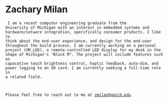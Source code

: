 <h1> Zachary Milan </h1>

<code> I am a recent computer engineering graduate from the University of Michigan with an interest in embedded systems and hardware/sotware integration, specifically consumer products. I like to think about the end-user experience, and design for the end-user throughout the build process. I am currently working on a personal project (UM_LED), a remote-controlled LED display for my desk in the shape of Michigan's "Block M". The project will include features such as capacative touch brightness control, haptic feedback, auto-dim, and power logging to an SD card. I am currently seeking a full-time role in a related field. 

Please feel free to reach out to me at zmilan@umich.edu 
</code> 




<!--
**zachmilan/zachmilan** is a ✨ _special_ ✨ repository because its `README.md` (this file) appears on your GitHub profile.

Here are some ideas to get you started:

- 🔭 I’m currently working on ...
- 🌱 I’m currently learning ...
- 👯 I’m looking to collaborate on ...
- 🤔 I’m looking for help with ...
- 💬 Ask me about ...
- 📫 How to reach me: ...
- 😄 Pronouns: ...
- ⚡ Fun fact: ...
-->
